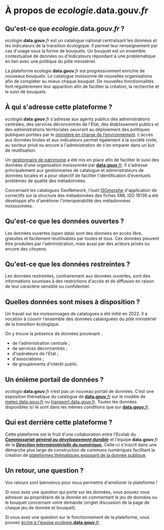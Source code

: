 # À propos de _ecologie_.**data.gouv**._fr_

## Qu'est-ce que _ecologie_.**data.gouv**._fr_ ?

_ecologie_.**data.gouv**._fr_ est un catalogue national centralisant les données et les indicateurs de la transition écologique. Il permet leur renseignement par cas d'usage sous la forme de bouquets. Un bouquet est un ensemble contextualisé de données ou d'indicateurs répondant à une problématique en lien avec une politique du pôle ministériel.

La plateforme _ecologie_.**data.gouv**._fr_ est progressivement enrichie de nouveaux bouquets. Le catalogue moissonne de nouvelles organisations afin de compléter au mieux chaque bouquet. De nouvelles fonctionnalités font régulièrement leur apparition afin de faciliter la création, la recherche et le suivi de bouquets.

## À qui s'adresse cette plateforme ?

_ecologie_.**data.gouv**._fr_ s'adresse aux agents publics des administrations centrales, des services déconcentrés de l'État, des établissement publics et des administrations territoriales oeuvrant au déploiement des politiques publiques portées par le [ministère en charge de l&rsquo;environnement](https://www.ecologie.gouv.fr/). L'accès aux données brutes et aux indicateurs permet également à la société civile, au secteur privé ou encore à l'administration de s'en emparer dans un but de réutilisation.

Un [gestionnaire de patrimoine](https://dashboard.data.developpement-durable.gouv.fr/superset/dashboard/gestionnaire-patrimoine-prod/?standalone=2) a été mis en place afin de faciliter le suivi des données d'une organisation moissonnée par [**data.gouv**._fr_](https://data.gouv.fr/). Il s'adresse principalement aux gestionnaires de catalogue et administrateurs de données locales et a pour objectif de faciliter l'identification d'éventuels problèmes de qualité des métadonnées.

Concernant les catalogues GeoNetwork, l'outil [ISOmorphe](https://isomorphe.data.developpement-durable.gouv.fr/) d'application de correctifs sur la structure des métadonnées des fiches XML ISO 19139 a été développé afin d'améliorer l'interopérabilité des métadonnées moissonnées.

## Qu'est-ce que les données ouvertes ?

Les données ouvertes (open data) sont des données en accès libre, gratuites et facilement réutilisables par toutes et tous. Ces données peuvent être produites par l'administration, mais aussi par des acteurs privés ou encore des citoyens.

## Qu'est-ce que les données restreintes ?

Les données restreintes, contrairement aux données ouvertes, sont des informations soumises à des restrictions d'accès et de diffusion en raison de leur caractère sensible ou confidentiel.

## Quelles données sont mises à disposition ?

Un travail sur les moissonnages de catalogues a été initié en 2022. Il a vocation à couvrir l'ensemble des données cataloguées du pôle ministériel de la transition écologique.

On y trouve la présence de données provenant&nbsp;:

- de l'administration centrale ;
- de services déconcentrés ;
- d'opérateurs de l'Etat ;
- d'associations ;
- de groupements d'intérêt public.

## Un énième portail de données ?

_ecologie_.**data.gouv**._fr_ n’est pas un nouveau portail de données. C’est une exposition thématique du catalogue de [**data.gouv**._fr_](https://data.gouv.fr/) sur le modèle de [meteo.data.gouv.fr](https://meteo.data.gouv.fr/) ou [transport.data.gouv.fr](https://transport.data.gouv.fr/). Toutes les données disponibles ici le sont dans les mêmes conditions que sur [**data.gouv**._fr_](https://data.gouv.fr/).

## Qui est derrière cette plateforme ?

Cette plateforme est le fruit d'une collaboration entre l'Ecolab du [**_Commissariat général au développement durable_**](https://www.ecologie.gouv.fr/commissariat-general-au-developpement-durable-cgdd) et l'équipe **data.gouv**._fr_ de la [**_Direction interministérielle du numérique._**](https://www.numerique.gouv.fr/dinum/) Celle-ci s'inscrit dans une démarche plus large de construction de communs numériques facilitant la création de [plateformes thématiques exposant de la donnée publique](https://github.com/opendatateam/udata-front-kit).

## Un retour, une question ?

Vos retours sont bienvenus pour nous permettre d'améliorer la plateforme !

Si vous avez une question qui porte sur les données, vous pouvez vous adresser au propriétaire de la donnée en commentant le jeu de données ou le bouquet concernant votre demande (onglet discussion de la page de chaque jeu de donnée et bouquet).

Si vous avez une question sur le fonctionnement de la plateforme, vous pouvez [écrire à l'équipe _ecologie_.**data.gouv**._fr_](mailto:ecospheres@developpement-durable.gouv.fr).
